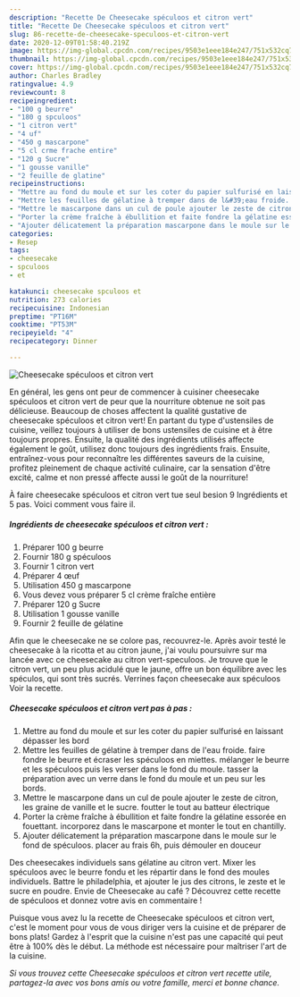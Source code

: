 ```yaml
---
description: "Recette De Cheesecake spéculoos et citron vert"
title: "Recette De Cheesecake spéculoos et citron vert"
slug: 86-recette-de-cheesecake-speculoos-et-citron-vert
date: 2020-12-09T01:58:40.219Z
image: https://img-global.cpcdn.com/recipes/9503e1eee184e247/751x532cq70/cheesecake-speculoos-et-citron-vert-photo-principale-de-la-recette.jpg
thumbnail: https://img-global.cpcdn.com/recipes/9503e1eee184e247/751x532cq70/cheesecake-speculoos-et-citron-vert-photo-principale-de-la-recette.jpg
cover: https://img-global.cpcdn.com/recipes/9503e1eee184e247/751x532cq70/cheesecake-speculoos-et-citron-vert-photo-principale-de-la-recette.jpg
author: Charles Bradley
ratingvalue: 4.9
reviewcount: 8
recipeingredient:
- "100 g beurre"
- "180 g spculoos"
- "1 citron vert"
- "4 uf"
- "450 g mascarpone"
- "5 cl crme frache entire"
- "120 g Sucre"
- "1 gousse vanille"
- "2 feuille de glatine"
recipeinstructions:
- "Mettre au fond du moule et sur les coter du papier sulfurisé en laissant dépasser les bord"
- "Mettre les feuilles de gélatine à tremper dans de l&#39;eau froide. faire fondre le beurre et écraser les spéculoos en miettes. mélanger le beurre et les spéculoos puis les verser dans le fond du moule. tasser la préparation avec un verre dans le fond du moule et un peu sur les bords."
- "Mettre le mascarpone dans un cul de poule ajouter le zeste de citron, les graine de vanille et le sucre. foutter le tout au batteur électrique"
- "Porter la crème fraîche à ébullition et faite fondre la gélatine essorée en fouettant. incorporez dans le mascarpone et monter le tout en chantilly."
- "Ajouter délicatement la préparation mascarpone dans le moule sur le fond de spéculoos. placer au frais 6h, puis démouler en douceur"
categories:
- Resep
tags:
- cheesecake
- spculoos
- et

katakunci: cheesecake spculoos et 
nutrition: 273 calories
recipecuisine: Indonesian
preptime: "PT16M"
cooktime: "PT53M"
recipeyield: "4"
recipecategory: Dinner

---
```



![Cheesecake spéculoos et citron vert](https://img-global.cpcdn.com/recipes/9503e1eee184e247/751x532cq70/cheesecake-speculoos-et-citron-vert-photo-principale-de-la-recette.jpg)

En général, les gens ont peur de commencer à cuisiner cheesecake spéculoos et citron vert de peur que la nourriture obtenue ne soit pas délicieuse. Beaucoup de choses affectent la qualité gustative de cheesecake spéculoos et citron vert! En partant du type d'ustensiles de cuisine, veillez toujours à utiliser de bons ustensiles de cuisine et à être toujours propres. Ensuite, la qualité des ingrédients utilisés affecte également le goût, utilisez donc toujours des ingrédients frais. Ensuite, entraînez-vous pour reconnaître les différentes saveurs de la cuisine, profitez pleinement de chaque activité culinaire, car la sensation d'être excité, calme et non pressé affecte aussi le goût de la nourriture!

<!--inarticleads1-->

À faire cheesecake spéculoos et citron vert tue seul besion 9 Ingrédients et 5 pas. Voici comment vous faire il.

##### Ingrédients de cheesecake spéculoos et citron vert :

1. Préparer 100 g beurre
1. Fournir 180 g spéculoos
1. Fournir 1 citron vert
1. Préparer 4 œuf
1. Utilisation 450 g mascarpone
1. Vous devez vous préparer 5 cl crème fraîche entière
1. Préparer 120 g Sucre
1. Utilisation 1 gousse vanille
1. Fournir 2 feuille de gélatine


Afin que le cheesecake ne se colore pas, recouvrez-le. Après avoir testé le cheesecake à la ricotta et au citron jaune, j&#39;ai voulu poursuivre sur ma lancée avec ce cheesecake au citron vert-speculoos. Je trouve que le citron vert, un peu plus acidulé que le jaune, offre un bon équilibre avec les spéculos, qui sont très sucrés. Verrines façon cheesecake aux spéculoos Voir la recette. 

<!--inarticleads2-->

##### Cheesecake spéculoos et citron vert pas à pas :

1. Mettre au fond du moule et sur les coter du papier sulfurisé en laissant dépasser les bord
1. Mettre les feuilles de gélatine à tremper dans de l&#39;eau froide. faire fondre le beurre et écraser les spéculoos en miettes. mélanger le beurre et les spéculoos puis les verser dans le fond du moule. tasser la préparation avec un verre dans le fond du moule et un peu sur les bords.
1. Mettre le mascarpone dans un cul de poule ajouter le zeste de citron, les graine de vanille et le sucre. foutter le tout au batteur électrique
1. Porter la crème fraîche à ébullition et faite fondre la gélatine essorée en fouettant. incorporez dans le mascarpone et monter le tout en chantilly.
1. Ajouter délicatement la préparation mascarpone dans le moule sur le fond de spéculoos. placer au frais 6h, puis démouler en douceur


Des cheesecakes individuels sans gélatine au citron vert. Mixer les spéculoos avec le beurre fondu et les répartir dans le fond des moules individuels. Battre le philadelphia, et ajouter le jus des citrons, le zeste et le sucre en poudre. Envie de Cheesecake au café ? Découvrez cette recette de spéculoos et donnez votre avis en commentaire ! 

<!--inarticleads1-->

<p>
Puisque vous avez lu la recette de Cheesecake spéculoos et citron vert, c'est le moment pour vous de vous diriger vers la cuisine et de préparer de bons plats! Gardez à l'esprit que la cuisine n'est pas une capacité qui peut être à 100% dès le début. La méthode est nécessaire pour maîtriser l'art de la cuisine.
</p>

<p>
<i>Si vous trouvez cette Cheesecake spéculoos et citron vert recette utile, partagez-la avec vos bons amis ou votre famille, merci et bonne chance.</i>
</p>
